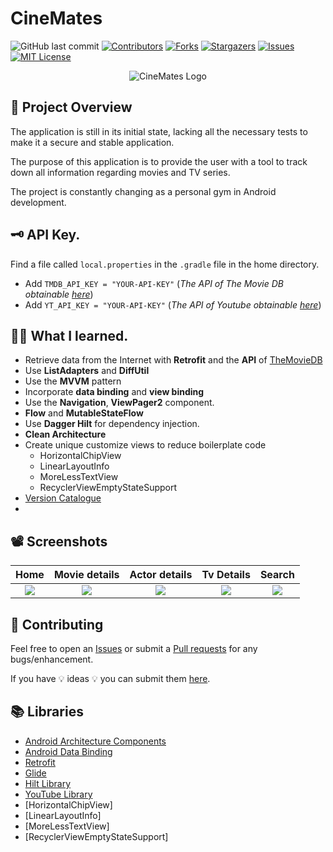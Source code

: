 

<!-- PROJECT SHIELDS -->
<!--
*** I'm using markdown "reference style" links for readability.
*** Reference links are enclosed in brackets [ ] instead of parentheses ( ).
*** See the bottom of this document for the declaration of the reference variables
*** for contributors-url, forks-url, etc. This is an optional, concise syntax you may use.
-->

# CineMates
![GitHub last commit][last-commit-shield]
[![Contributors][contributors-shield]][contributors-url]
[![Forks][forks-shield]][forks-url]
[![Stargazers][stars-shield]][stars-url]
[![Issues][issues-shield]][issues-url]
[![MIT License][license-shield]][license-url]

<p align="center">
  <img src="https://github.com/Indisparte/CineMates/blob/main/assets/logo.png?raw=true" alt="CineMates Logo"/>
</p>

## 🔎 Project Overview
The application is still in its initial state, lacking all the necessary tests to make it a secure and stable application.

The purpose of this application is to provide the user with a tool to track down all information regarding movies and TV series.

The project is constantly changing as a personal gym in Android development.

## 🗝 API Key.
Find a file called `local.properties` in the `.gradle` file in the home directory.

- Add `TMDB_API_KEY = "YOUR-API-KEY"` (*The API of The Movie DB obtainable [here](https://www.themoviedb.org/?language=en)*)
- Add `YT_API_KEY = "YOUR-API-KEY"` (*The API of Youtube obtainable [here](https://console.cloud.google.com/apis/dashboard)*)

## 👨‍💻 What I learned.
- Retrieve data from the Internet with **Retrofit** and the **API** of [TheMovieDB](https://developers.themoviedb.org/3/getting-started)
- Use **ListAdapters** and **DiffUtil**
- Use the **MVVM** pattern
- Incorporate **data binding** and **view binding**
- Use the **Navigation**, **ViewPager2**  component.
- **Flow** and **MutableStateFlow**
- Use **Dagger Hilt** for dependency injection.
- **Clean Architecture**
- Create unique customize views to reduce boilerplate code
  - HorizontalChipView
  - LinearLayoutInfo
  - MoreLessTextView
  - RecyclerViewEmptyStateSupport
- [Version Catalogue](https://developer.android.com/build/migrate-to-catalogs)
- 
## 📽 Screenshots

**Home** | **Movie details** | **Actor details** | **Tv Details** | **Search** |
:-----------------------------:|:---------------------:|:-----------------------------:|:-----------------------------:|:-----------------------------:
![](https://github.com/Indisparte/CineMates/blob/main/assets/Gif/home.png) | ![](https://github.com/Indisparte/CineMates/blob/main/assets/Gif/movie_details.png) | ![](https://github.com/Indisparte/CineMates/blob/main/assets/Gif/actor_details.png) | ![](https://github.com/Indisparte/CineMates/blob/main/assets/Gif/tv_details.png)| ![](https://github.com/Indisparte/CineMates/blob/main/assets/Gif/search.png) 


## 🤝 Contributing 
Feel free to open an [Issues](https://github.com/Indisparte/CineMates/issues) or submit a [Pull requests](https://github.com/Indisparte/CineMates/pulls) for any bugs/enhancement.

If you have 💡 ideas 💡 you can submit them [here](https://github.com/Indisparte/CineMates/discussions/categories/ideas).

## 📚 Libraries
- [Android Architecture Components](https://developer.android.com/topic/libraries/architecture/) 
- [Android Data Binding](https://developer.android.com/topic/libraries/data-binding/)
- [Retrofit](http://square.github.io/retrofit/)
- [Glide](https://github.com/bumptech/glide) 
- [Hilt Library](https://developer.android.com/training/dependency-injection/hilt-android)
- [YouTube Library](https://developers.google.com/youtube/android/player)
- [HorizontalChipView]
- [LinearLayoutInfo]
- [MoreLessTextView]
- [RecyclerViewEmptyStateSupport]

<!-- MARKDOWN LINKS & IMAGES -->
<!-- https://www.markdownguide.org/basic-syntax/#reference-style-links -->
[contributors-shield]: https://img.shields.io/github/contributors/Indisparte/CineMates.svg?style=for-the-badge
[contributors-url]: https://github.com/Indisparte/CineMates/graphs/contributors
[forks-shield]: https://img.shields.io/github/forks/Indisparte/CineMates.svg?style=for-the-badge
[forks-url]: https://github.com/Indisparte/CineMates/network/members
[stars-shield]: https://img.shields.io/github/stars/Indisparte/CineMates.svg?style=for-the-badge
[stars-url]: https://github.com/Indisparte/CineMates/stargazers
[issues-shield]: https://img.shields.io/github/issues/Indisparte/CineMates.svg?style=for-the-badge
[issues-url]: https://github.com/Indisparte/CineMates/issues
[license-shield]: https://img.shields.io/github/license/Indisparte/CineMates.svg?style=for-the-badge
[license-url]: https://github.com/Indisparte/repo_name/blob/master/LICENSE.txt
[last-commit-shield]: https://img.shields.io/github/last-commit/Indisparte/CineMates.svg?style=for-the-badge

